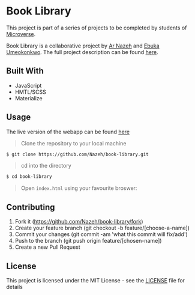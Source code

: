 # Book Library

This project is part of a series of projects to be completed by students of [Microverse](https://www.microverse.org/ "The Global School for Remote Software Developers!").

Book Library is a collaborative project by [Ar Nazeh](https://github.com/Nazeh) and [Ebuka Umeokonkwo](https://github.com/ebukaume). The full project description can be found [here](https://www.theodinproject.com/courses/javascript/lessons/library).

## Built With

- JavaScript
- HMTL/SCSS
- Materialize

## Usage

The live version of the webapp can be found [here](https://raw.githack.com/Nazeh/book-library/library/index.html)

> Clone the repository to your local machine

```sh
$ git clone https://github.com/Nazeh/book-library.git
```

> cd into the directory

```sh
$ cd book-library
```

> Open `index.html` using your favourite broswer: 

## Contributing

1. Fork it (https://github.com/Nazeh/book-library/fork)
2. Create your feature branch (git checkout -b feature/[choose-a-name])
3. Commit your changes (git commit -am 'what this commit will fix/add')
4. Push to the branch (git push origin feature/[chosen-name])
5. Create a new Pull Request

## License

This project is licensed under the MIT License - see the [LICENSE](./LICENSE) file for details
